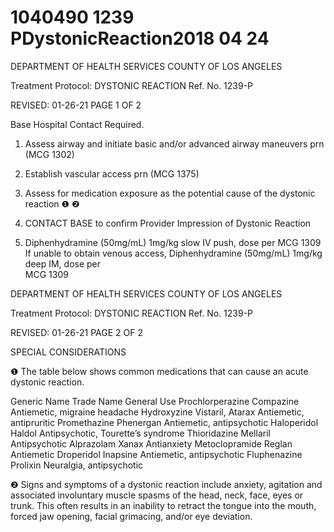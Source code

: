 # 1040490 1239 PDystonicReaction2018 04 24

DEPARTMENT OF HEALTH SERVICES 
COUNTY OF LOS ANGELES 
 
Treatment Protocol: DYSTONIC REACTION Ref. No. 1239-P 
 
 
 
 
 
 
REVISED: 01-26-21 PAGE 1 OF 2 
 
Base Hospital Contact Required. 
 
1.   Assess airway and initiate basic and/or advanced airway maneuvers prn (MCG 1302) 
 
2.   Establish vascular access prn (MCG 1375) 
 
3.   Assess for medication exposure as the potential cause of the dystonic reaction 
❶ ❷ 
 
4. CONTACT BASE to confirm Provider Impression of Dystonic Reaction 
 
5. Diphenhydramine (50mg/mL) 1mg/kg slow IV push, dose per MCG 1309 
If unable to obtain venous access, Diphenhydramine (50mg/mL) 1mg/kg deep IM, dose per     
MCG 1309 
 
 
  

DEPARTMENT OF HEALTH SERVICES 
COUNTY OF LOS ANGELES 
 
Treatment Protocol: DYSTONIC REACTION Ref. No. 1239-P 
 
 
 
 
 
 
REVISED: 01-26-21 PAGE 2 OF 2 
 
SPECIAL CONSIDERATIONS 
 
❶   The table below shows common medications that can cause an acute dystonic reaction.  
 
Generic Name Trade Name General Use 
Prochlorperazine  Compazine Antiemetic, migraine headache 
Hydroxyzine Vistaril, Atarax Antiemetic, antipruritic 
Promethazine Phenergan Antiemetic, antipsychotic 
Haloperidol Haldol Antipsychotic, Tourette’s syndrome 
Thioridazine Mellaril Antipsychotic 
Alprazolam Xanax Antianxiety 
Metoclopramide Reglan Antiemetic 
Droperidol Inapsine Antiemetic, antipsychotic 
Fluphenazine                       Prolixin                       Neuralgia,                       antipsychotic                       
 
  
❷   Signs and symptoms of a dystonic reaction include anxiety, agitation and associated involuntary 
muscle spasms of the head, neck, face, eyes or trunk. This often results in an inability to retract the 
tongue into the mouth, forced jaw opening, facial grimacing, and/or eye deviation.
